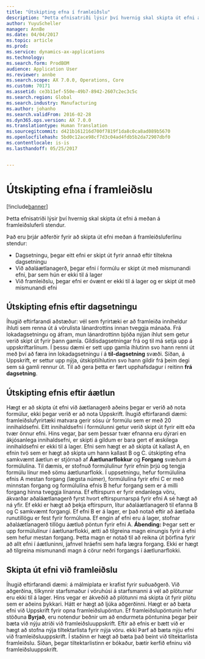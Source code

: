 ```yaml
---
title: "Útskipting efna í framleiðslu"
description: "Þetta efnisatriði lýsir því hvernig skal skipta út efni á meðan á framleiðsluferli stendur."
author: YuyuScheller
manager: AnnBe
ms.date: 04/04/2017
ms.topic: article
ms.prod: 
ms.service: dynamics-ax-applications
ms.technology: 
ms.search.form: ProdBOM
audience: Application User
ms.reviewer: annbe
ms.search.scope: AX 7.0.0, Operations, Core
ms.custom: 70171
ms.assetid: ce3b11ef-550e-49b7-8942-2607c2ec3c5c
ms.search.region: Global
ms.search.industry: Manufacturing
ms.author: johanho
ms.search.validFrom: 2016-02-28
ms.dyn365.ops.version: AX 7.0.0
ms.translationtype: Human Translation
ms.sourcegitcommit: d421b161216d700f7819f1da8c0ca8ad089b5670
ms.openlocfilehash: 5bd0c12ace98cf7d3c04ad4fdb5b2da72907dbf0
ms.contentlocale: is-is
ms.lasthandoff: 05/25/2017


---
```


# <a name="material-substitution-in-manufacturing"></a>Útskipting efna í framleiðslu

[!include[banner](../includes/banner.md)]


Þetta efnisatriði lýsir því hvernig skal skipta út efni á meðan á framleiðsluferli stendur. 

Það eru þrjár aðferðir fyrir að skipta út efni meðan á framleiðsluferlinu stendur:

-   Dagsetningu, þegar eitt efni er skipt út fyrir annað eftir tiltekna dagsetningu
-   Við aðaláætlanagerð, þegar efni í formúlu er skipt út með mismunandi efni, þar sem hún er ekki til á lager
-   Við framleiðslu, þegar efni er óvænt er ekki til á lager og er skipt út með mismunandi efni

## <a name="substituting-material-by-date"></a>Útskipting efnis eftir dagsetningu
Íhugið eftirfarandi aðstæður: vél sem fyrirtæki er að framleiða inniheldur íhluti sem renna út á vörulista lánardrottins innan tveggja mánaða. Frá lokadagsetningu og áfram, mun lánardrottinn bjóða nýjan íhlut sem getur verið skipt út fyrir þann gamla. Gildisdagsetningar frá og til  má setja upp á uppskriftarlínum. Í þessu dæmi er sett upp gamla íhlutinn svo hann renni út með því að færa inn lokadagsetningu í á **til-dagsetning** svæði. Síðan, á Uppskrift, er settur upp nýja, útskiptiíhlutinn svo hann gildir frá þeim degi sem sá gamli rennur út. Til að gera þetta er fært upphafsdagur í reitinn **frá dagsetning**.

## <a name="substituting-material-by-planning"></a>Útskipting efnis eftir áætlun
Hægt er að skipta út efni við áætlanagerð aðeins þegar er verið að nota formúlur, ekki þegar verið er að nota Uppskrift. Íhugið eftirfarandi dæmi: framleiðslufyrirtæki matvara gerir sósu úr formúlu sem er með 20 innihaldsefni. Eitt innihaldsefni í formúlunni getur verið skipt út fyrir eitt eða tvær önnur efni. Hins vegar, þar sem þessar tvær efnanna eru dýrari en ákjósanlega innihaldsefni, er skipti á gildum er bara gert ef æskilega innihaldsefni er ekki til á lager. Efni sem hægt er að skipta út kallast A, en efnin tvö sem er hægt að skipta um hann kallast B og C. útskipting efna samkvæmt áætlun er stjórnað af **Áætlunarflokkur** og **Forgang** svæðum á formúlulína. Til dæmis, er stofnuð formúlulínur fyrir efnin þrjú og tengja formúlu línur með sömu áætlunarflokk. Í uppsetningu, hefur  formúlulína efnis A mestan forgang (lægsta númer), formúlulína fyrir efni C er með minnstan forgang og formúlulína efnis B hefur forgang sem er á milli forgang hinna tveggja línanna. Ef eftirspurn er fyrir endanlega vöru, ákvarðar aðaláætlanagerð fyrst hvort eftirspurnarspá fyrir efni A sé hægt að ná yfir. Ef ekki er hægt að þekja eftirspurn, lítur aðaláætlanagerð til efanna B og C samkvæmt forgangi. Ef efni B er á lager, er það notað eftir að áætlaða runutillögu er fest fyrir formúluna. Ef engin af efni eru á lager, stofnar aðaláætlanagerð tillögu áætluð pöntun fyrir efni A. **Ábending:** Þegar sett er upp formúlulínur í áætlunarflokki, ætti að tilgreina magn einungis fyrir á efni sem hefur mestan forgang. Þetta magn er notað til að reikna út þörfina fyrir að allt efni í áætluninni, jafnvel hráefni sem hafa lægra forgang. Ekki er hægt að tilgreina mismunandi magn á cörur neðri forgangs í áætlunarflokki.

## <a name="substituting-material-during-production"></a>Skipta út efni við framleiðslu
Íhugið eftirfarandi dæmi: á málmiplata er krafist fyrir suðuaðgerð. Við aðgerðina, tilkynnir starfsmaður í vöruhúsi á starfsmanni á vél að plöturnar eru ekki til á lager. Hins vegar er ákveðið að plötunni má skipta út fyrir plötu sem er aðeins þykkari. Hátt er hægt að ljúka aðgerðinni. Hægt er að bæta efni við Uppskrift fyrir opna framleiðslupöntun. Ef framleiðslupöntunin hefur stöðuna **Byrjað**, eru notendur beðnir um að endurmeta pöntunina þegar þeir bæta við nýju atriði við framleiðsluuppskrift. Eftir að efnis er bætt við er hægt að stofna nýja tiltektarlista fyrir nýja vöru. ekki Þarf að bæta nýju efni við framleiðsluuppskrift. Í staðinn er hægt að bæta það beint við tiltektarlista framleiðslu. Síðan, þegar tiltektarlistinn er bókaður, bætir kerfið efninu við  framleiðsluuppskrift.




